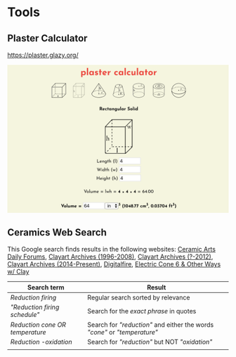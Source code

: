 # Tools

## Plaster Calculator

https://plaster.glazy.org/

![Plaster Calculator](./img/plaster.png)

## Ceramics Web Search
This Google search finds results in the following websites:
<a href="http://community.ceramicartsdaily.org">Ceramic Arts Daily Forums</a>,
<a href="http://archives.clayartarchives.com/">Clayart Archives (1996-2008)</a>, 
<a href="http://potters.org">Clayart Archives (?-2012)</a>, 
<a href="https://lists.clayartworld.com/pipermail/clayart/">Clayart Archives (2014-Present)</a>, 
<a href="http://digitalfire.com">Digitalfire</a>,
<a href="http://cone6pots.ning.com/">Electric Cone 6 & Other Ways w/ Clay</a>


<table>
    <thead>
    <tr>
        <th>Search term</th>
        <th>Result</th>
    </tr>
    </thead>
    <tbody>
    <tr>
        <td><em>Reduction firing</em></td>
        <td>Regular search sorted by relevance</td>
    </tr>
    <tr>
        <td><em>"Reduction firing schedule"</em></td>
        <td>Search for the <em>exact phrase</em> in quotes</td>
    </tr>
    <tr>
        <td><em>Reduction cone OR temperature</em></td>
        <td>Search for <em>"reduction"</em> and either the words <em>"cone"</em> or <em>"temperature"</em></td>
    </tr>
    <tr>
        <td><em>Reduction -oxidation</em></td>
        <td>Search for <em>"reduction"</em> but NOT <em>"oxidation"</em></td>
    </tr>
    <tr>
        <td><em></em></td>
        <td></td>
    </tr>
    </tbody>
</table>

<div>
<gcse:searchbox></gcse:searchbox>
</div>
<div>
<gcse:searchresults></gcse:searchresults>
</div>


<script>
export default {
    mounted () {
        (function() {
            var cx = '005240168016196418376:0gvgha8oprm';
            var gcse = document.createElement('script');
            gcse.type = 'text/javascript';
            gcse.async = true;
            gcse.src = 'https://cse.google.com/cse.js?cx=' + cx;
            var s = document.getElementsByTagName('script')[0];
            s.parentNode.insertBefore(gcse, s);
        })();
    }
}
</script>